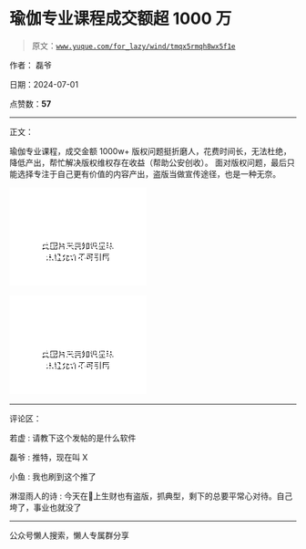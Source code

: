 # 瑜伽专业课程成交额超 1000 万

> 原文：[`www.yuque.com/for_lazy/wind/tmqx5rmqh8wx5f1e`](https://www.yuque.com/for_lazy/wind/tmqx5rmqh8wx5f1e)

作者： 磊爷

日期：2024-07-01

点赞数：**57**

* * *

正文：

瑜伽专业课程，成交金额 1000w+ 版权问题挺折磨人，花费时间长，无法杜绝，降低产出，帮忙解决版权维权存在收益（帮助公安创收）。
面对版权问题，最后只能选择专注于自己更有价值的内容产出，盗版当做宣传途径，也是一种无奈。

![](img/eea2e551a0cec4cd28348ec2b235aabc.png "None")

![](img/f85f6ec7737c546a6ec2848b1d6e948b.png "None")

* * *

评论区：

若虚 : 请教下这个发帖的是什么软件

磊爷 : 推特，现在叫 X

小鱼 : 我也刷到这个推了

淋湿雨人的诗 : 今天在🍑上生财也有盗版，抓典型，剩下的总要平常心对待。自己垮了，事业也就没了

* * *

公众号懒人搜索，懒人专属群分享